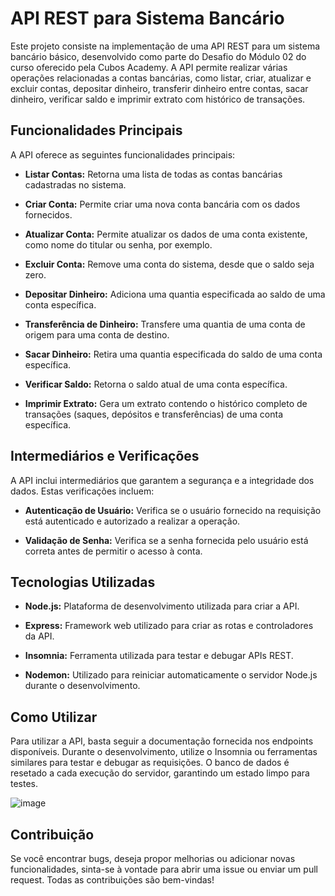 # API REST para Sistema Bancário

Este projeto consiste na implementação de uma API REST para um sistema bancário básico, desenvolvido como parte do Desafio do Módulo 02 do curso oferecido pela Cubos Academy. A API permite realizar várias operações relacionadas a contas bancárias, como listar, criar, atualizar e excluir contas, depositar dinheiro, transferir dinheiro entre contas, sacar dinheiro, verificar saldo e imprimir extrato com histórico de transações.

## Funcionalidades Principais

A API oferece as seguintes funcionalidades principais:

- **Listar Contas:** Retorna uma lista de todas as contas bancárias cadastradas no sistema.
  
- **Criar Conta:** Permite criar uma nova conta bancária com os dados fornecidos.
  
- **Atualizar Conta:** Permite atualizar os dados de uma conta existente, como nome do titular ou senha, por exemplo.
  
- **Excluir Conta:** Remove uma conta do sistema, desde que o saldo seja zero.

- **Depositar Dinheiro:** Adiciona uma quantia especificada ao saldo de uma conta específica.
  
- **Transferência de Dinheiro:** Transfere uma quantia de uma conta de origem para uma conta de destino.
  
- **Sacar Dinheiro:** Retira uma quantia especificada do saldo de uma conta específica.
  
- **Verificar Saldo:** Retorna o saldo atual de uma conta específica.
  
- **Imprimir Extrato:** Gera um extrato contendo o histórico completo de transações (saques, depósitos e transferências) de uma conta específica.

## Intermediários e Verificações

A API inclui intermediários que garantem a segurança e a integridade dos dados. Estas verificações incluem:

- **Autenticação de Usuário:** Verifica se o usuário fornecido na requisição está autenticado e autorizado a realizar a operação.
  
- **Validação de Senha:** Verifica se a senha fornecida pelo usuário está correta antes de permitir o acesso à conta.

## Tecnologias Utilizadas

- **Node.js:** Plataforma de desenvolvimento utilizada para criar a API.
  
- **Express:** Framework web utilizado para criar as rotas e controladores da API.
  
- **Insomnia:** Ferramenta utilizada para testar e debugar APIs REST.
  
- **Nodemon:** Utilizado para reiniciar automaticamente o servidor Node.js durante o desenvolvimento.

## Como Utilizar

Para utilizar a API, basta seguir a documentação fornecida nos endpoints disponíveis. Durante o desenvolvimento, utilize o Insomnia ou ferramentas similares para testar e debugar as requisições. O banco de dados é resetado a cada execução do servidor, garantindo um estado limpo para testes.

![image]([https://github.com/GustavoBMoreira/Projetos_Cubos/assets/137120514/0e6d6f1a-342b-4046-b6e5-3379cd79eec0](https://media.giphy.com/media/v1.Y2lkPTc5MGI3NjExNjVkaXBra29ha2o2c3pubW11cGYxejJiaDdyYTU3em42eGkwYzhhZiZlcD12MV9pbnRlcm5hbF9naWZfYnlfaWQmY3Q9Zw/E2utlDxcA4J4CNC4r7/giphy.gif))


## Contribuição

Se você encontrar bugs, deseja propor melhorias ou adicionar novas funcionalidades, sinta-se à vontade para abrir uma issue ou enviar um pull request. Todas as contribuições são bem-vindas!
